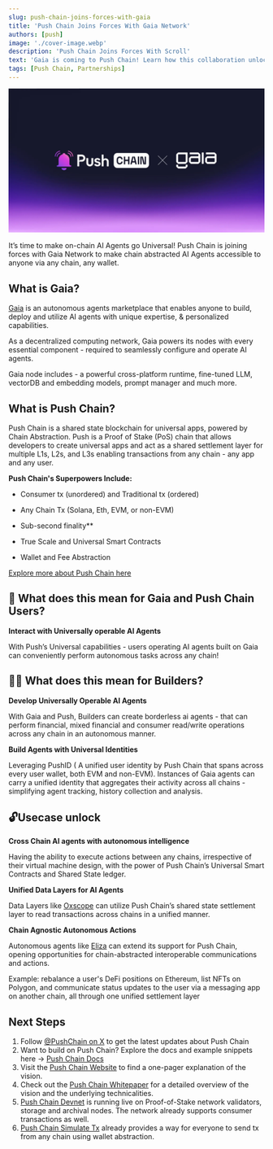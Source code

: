 ```yaml
---
slug: push-chain-joins-forces-with-gaia
title: 'Push Chain Joins Forces With Gaia Network'
authors: [push]
image: './cover-image.webp'
description: 'Push Chain Joins Forces With Scroll'
text: 'Gaia is coming to Push Chain! Learn how this collaboration unlocks cross-chain autonomous intelligence and how devs and users can make the best of it!'
tags: [Push Chain, Partnerships]
---
```


![Cover image of Push Chain Join Forces With Gaia ](./cover-image.webp)

<!--truncate-->

It’s time to make on-chain AI Agents go Universal!
Push Chain is joining forces with Gaia Network to make chain abstracted AI Agents accessible to anyone via any chain, any wallet.

## What is Gaia?

[Gaia](https://www.gaianet.ai/) is an autonomous agents marketplace that enables anyone to build, deploy and utilize AI agents with unique expertise, & personalized capabilities.

As a decentralized computing network, Gaia powers its nodes with every essential component - required to seamlessly configure and operate AI agents.

Gaia node includes - a powerful cross-platform runtime, fine-tuned LLM, vectorDB and embedding models, prompt manager and much more.

## What is Push Chain?

Push Chain is a shared state blockchain for universal apps, powered by Chain Abstraction. Push is a Proof of Stake (PoS) chain that allows developers to create universal apps and act as a shared settlement layer for multiple L1s, L2s, and L3s enabling transactions from any chain - any app and any user.

**Push Chain's Superpowers Include:**

- Consumer tx (unordered) and Traditional tx (ordered)

- Any Chain Tx (Solana, Eth, EVM, or non-EVM)

- Sub-second finality\*\*  

- True Scale and Universal Smart Contracts

- Wallet and Fee Abstraction

[Explore more about Push Chain here](https://push.org)

## 👥 What does this mean for Gaia and Push Chain Users?

**Interact with Universally operable AI Agents**

With Push’s Universal capabilities - users operating AI agents built on Gaia can conveniently perform autonomous tasks across any chain!

## 👷‍♂️ What does this mean for Builders?

**Develop Universally Operable AI Agents**

With Gaia and Push, Builders can create borderless ai agents - that can perform financial, mixed financial and consumer read/write operations across any chain in an autonomous manner.

**Build Agents with Universal Identities**

Leveraging PushID ( A unified user identity by Push Chain that spans across every user wallet, both EVM and non-EVM). Instances of Gaia agents can carry a unified identity that aggregates their activity across all chains - simplifying agent tracking, history collection and analysis.

## 🔓Usecase unlock

**Cross Chain AI agents with autonomous intelligence**

Having the ability to execute actions between any chains, irrespective of their virtual machine design, with the power of Push Chain’s Universal Smart Contracts and Shared State ledger.

**Unified Data Layers for AI Agents**

Data Layers like [Oxscope](https://www.0xscope.com/) can utilize Push Chain’s shared state settlement layer to read transactions across chains in a unified manner.

**Chain Agnostic Autonomous Actions**

Autonomous agents like [Eliza](https://github.com/elizaOS/eliza) can extend its support for Push Chain, opening opportunities for chain-abstracted interoperable communications and actions.

Example: rebalance a user's DeFi positions on Ethereum, list NFTs on Polygon, and communicate status updates to the user via a messaging app on another chain, all through one unified settlement layer

## Next Steps

1. Follow [@PushChain on X](https://x.com/PushChain) to get the latest updates about Push Chain
2. Want to build on Push Chain? Explore the docs and example snippets here → [Push Chain Docs](https://push.org/docs/chain/)
3. Visit the [Push Chain Website](https://push.org/chain?utm_source=pushblog&utm_medium=referral&utm_campaign=pcgov) to find a one-pager explanation of the vision.
4. Check out the [Push Chain Whitepaper](https://whitepaper.push.org/?utm_source=pushblog&utm_medium=referral&utm_campaign=pcgov) for a detailed overview of the vision and the underlying technicalities.
5. [Push Chain Devnet](https://scan.push.org/?utm_source=pushblog&utm_medium=referral&utm_campaign=pcgov) is running live on Proof-of-Stake network validators, storage and archival nodes. The network already supports consumer transactions as well.
6. [Push Chain Simulate Tx](https://simulate.push.org/?utm_source=pushblog&utm_medium=referral&utm_campaign=pcgov) already provides a way for everyone to send tx from any chain using wallet abstraction.
